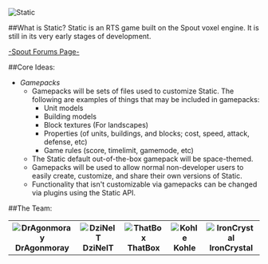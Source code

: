 ![Static](http://i.imgur.com/ExuZJ.png "Static")

##What is Static?
Static is an RTS game built on the Spout voxel engine. It is still in its very early stages of development.

[-Spout Forums Page-](http://forums.spout.org/threads/coregame-static-voxel-based-real-time-strategy-game.3293/)

##Core Ideas:
- _Gamepacks_
    + Gamepacks will be sets of files used to customize Static. The following are examples of things that may be included in gamepacks:
        * Unit models
        * Building models
        * Block textures (For landscapes)
        * Properties (of units, buildings, and blocks; cost, speed, attack, defense, etc)
        * Game rules (score, timelimit, gamemode, etc)
    + The Static default out-of-the-box gamepack will be space-themed.
    + Gamepacks will be used to allow normal non-developer users to easily create, customize, and share their own versions of Static.
    + Functionality that isn't customizable via gamepacks can be changed via plugins using the Static API.

##The Team:
<table>
	<tr>
		<th><img src="http://minotar.net/helm/DrAgonmoray/48" alt="DrAgonmoray" title="DrAgonmoray"/><br/>DrAgonmoray</th>
		<th><img src="https://en.gravatar.com/userimage/33964137/1a88e05eaeb009a4323e3076b309313c.png?size=55" alt="DziNeIT" title="DziNeIT"/><br/>DziNeIT</th>
		<th><img src="http://minotar.net/helm/Thatb0x/48" alt="ThatBox" title="ThatBox"/><br/>ThatBox</th>
		<th><img src="http://minotar.net/helm/minerman4/48" alt="Kohle" title="Kohle"/><br/>Kohle</th>
		<th><img src="http://minotar.net/helm/Herobine/48" alt="IronCrystal" title="IronCrystal"/><br/>IronCrystal</th>
	</tr>
</table>